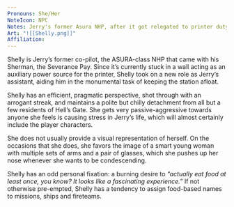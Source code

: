```yaml
---
Pronouns: She/Her
NoteIcon: NPC
Notes: Jerry's former Asura NHP, after it got relegated to printer duty
Art: "![[Shelly.png]]"
Affiliation: 
---
```


Shelly is Jerry’s former co-pilot, the ASURA-class NHP that came with his Sherman, the Severance Pay. Since it’s currently stuck in a wall acting as an auxiliary power source for the printer, Shelly took on a new role as Jerry’s assistant, aiding him in the monumental task of keeping the station afloat.

Shelly has an efficient, pragmatic perspective, shot through with an arrogant streak, and maintains a polite but chilly detachment from all but a few residents of Hell’s Gate. She gets very passive-aggressive towards anyone she feels is causing stress in Jerry’s life, which will almost certainly include the player characters.

She does not usually provide a visual representation of herself. On the occasions that she does, she favors the image of a smart young woman with multiple sets of arms and a pair of glasses, which she pushes up her nose whenever she wants to be condescending.

Shelly has an odd personal fixation: a burning desire to *“actually eat food at least once, you know? It looks like a fascinating experience.”* If not otherwise pre-empted, Shelly has a tendency to assign food-based names to missions, ships and fireteams. 